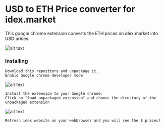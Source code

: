 # USD to ETH Price converter for idex.market 

This google chrome extension converts the ETH prices on idex.market into USD prices.

![alt text](https://imgur.com/zLm55IQ)

### Installing

```
Download this repository and unpackage it.
Enable Google chrome developer mode
```

![alt text](https://imgur.com/a/ok1G8)

```
Install the extension to your Google chrome.
Click on "load unpackaged extension" and choose the directory of the unpackaged extension
```
![alt text](https://imgur.com/a/kGeJV)

```
Refresh idex website on your webbrowser and you will see the $ prices!
```
